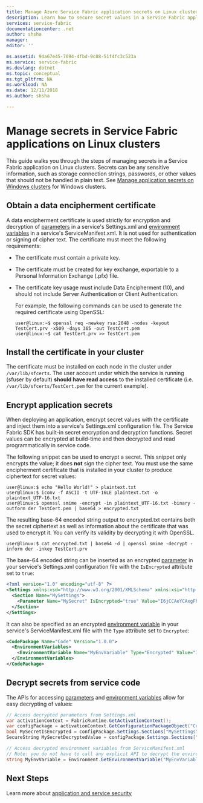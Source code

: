 ```yaml
---
title: Manage Azure Service Fabric application secrets on Linux clusters | Microsoft Docs
description: Learn how to secure secret values in a Service Fabric application on Linux clusters.
services: service-fabric
documentationcenter: .net
author: shsha
manager:
editor: ''

ms.assetid: 94a67e45-7094-4fbd-9c88-51f4fc3c523a
ms.service: service-fabric
ms.devlang: dotnet
ms.topic: conceptual
ms.tgt_pltfrm: NA
ms.workload: NA
ms.date: 12/11/2018
ms.author: shsha

---
```

# Manage secrets in Service Fabric applications on Linux clusters
This guide walks you through the steps of managing secrets in a Service Fabric application on Linux clusters. Secrets can be any sensitive information, such as storage connection strings, passwords, or other values that should not be handled in plain text. See [Manage application secrets on Windows clusters][manage-secrets-windows-link] for Windows clusters.

## Obtain a data encipherment certificate
A data encipherment certificate is used strictly for encryption and decryption of [parameters][parameters-link] in a service's Settings.xml and [environment variables][environment-variables-link] in a service's ServiceManifest.xml. It is not used for authentication or signing of cipher text. The certificate must meet the following requirements:

* The certificate must contain a private key.
* The certificate must be created for key exchange, exportable to a Personal Information Exchange (.pfx) file.
* The certificate key usage must include Data Encipherment (10), and should not include Server Authentication or Client Authentication.

  For example, the following commands can be used to generate the required certificate using OpenSSL:
  
  ```console
  user@linux:~$ openssl req -newkey rsa:2048 -nodes -keyout TestCert.prv -x509 -days 365 -out TestCert.pem
  user@linux:~$ cat TestCert.prv >> TestCert.pem
  ```

## Install the certificate in your cluster
The certificate must be installed on each node in the cluster under `/var/lib/sfcerts`. The user account under which the service is running (sfuser by default) **should have read access** to the installed certificate (i.e. `/var/lib/sfcerts/TestCert.pem` for the current example).

## Encrypt application secrets
When deploying an application, encrypt secret values with the certificate and inject them into a service's Settings.xml configuration file. The Service Fabric SDK has built-in secret encryption and decryption functions. Secret values can be encrypted at build-time and then decrypted and read programmatically in service code. 

The following snippet can be used to encrypt a secret. This snippet only encrypts the value; it does **not** sign the cipher text. You must use the same encipherment certificate that is installed in your cluster to produce ciphertext for secret values:

```console
user@linux:$ echo "Hello World!" > plaintext.txt
user@linux:$ iconv -f ASCII -t UTF-16LE plaintext.txt -o plaintext_UTF-16.txt
user@linux:$ openssl smime -encrypt -in plaintext_UTF-16.txt -binary -outform der TestCert.pem | base64 > encrypted.txt
```
The resulting base-64 encoded string output to encrypted.txt contains both the secret ciphertext as well as information about the certificate that was used to encrypt it. You can verify its validity by decrypting it with OpenSSL.
```console
user@linux:$ cat encrypted.txt | base64 -d | openssl smime -decrypt -inform der -inkey TestCert.prv
```

The base-64 encoded string can be inserted as an encrypted [parameter][parameters-link] in your service's Settings.xml configuration file with the `IsEncrypted` attribute set to `true`:

```xml
<?xml version="1.0" encoding="utf-8" ?>
<Settings xmlns:xsd="http://www.w3.org/2001/XMLSchema" xmlns:xsi="http://www.w3.org/2001/XMLSchema-instance" xmlns="http://schemas.microsoft.com/2011/01/fabric">
  <Section Name="MySettings">
    <Parameter Name="MySecret" IsEncrypted="true" Value="I6jCCAeYCAxgFhBXABFxzAt ... gNBRyeWFXl2VydmjZNwJIM=" />
  </Section>
</Settings>
```
It can also be specified as an encrypted [environment variable][environment-variables-link] in your service's ServiceManifest.xml file with the `Type` attribute set to `Encrypted`:
```xml
<CodePackage Name="Code" Version="1.0.0">
  <EnvironmentVariables>
    <EnvironmentVariable Name="MyEnvVariable" Type="Encrypted" Value="I6jCCAeYCAxgFhBXABFxzAt ... gNBRyeWFXl2VydmjZNwJIM=" />
  </EnvironmentVariables>
</CodePackage>
```

## Decrypt secrets from service code
The APIs for accessing [parameters][parameters-link] and [environment variables][environment-variables-link] allow for easy decrypting of values:

```csharp
// Access decrypted parameters from Settings.xml
var activationContext = FabricRuntime.GetActivationContext();
var configPackage = activationContext.GetConfigurationPackageObject("Config");
bool MySecretIsEncrypted = configPackage.Settings.Sections["MySettings"].Parameters["MySecret"].IsEncrypted;
SecureString MySecretDecryptedValue = configPackage.Settings.Sections["MySettings"].Parameters["MySecret"].DecryptValue();

// Access decrypted environment variables from ServiceManifest.xml
// Note: you do not have to call any explicit API to decrypt the environment variable.
string MyEnvVariable = Environment.GetEnvironmentVariable("MyEnvVariable");
```

## Next Steps
Learn more about [application and service security](service-fabric-application-and-service-security.md)

<!-- Links -->
[parameters-link]:service-fabric-how-to-parameterize-configuration-files.md
[environment-variables-link]: service-fabric-how-to-specify-environment-variables.md
[manage-secrets-windows-link]: service-fabric-application-secret-management.md
